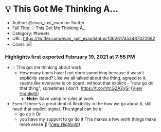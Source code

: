 # 💡 This Got Me Thinking A...

- Author: @evan_just_evan on Twitter
- Full Title: 💡 This Got Me Thinking A...
- Category: #tweets
- URL: https://twitter.com/evan_just_evan/status/1362617453487022082
- Cover: ![](https://pbs.twimg.com/profile_images/1352305122894819328/sjWkLXdZ.jpg)

### Highlights first exported February 19, 2021 at 7:55 PM

- 💡 This got me thinking about work 
  - How many times have I not done something because it wasn't explicitly stated?
  Like we all talked about the thing, agreed to it, seems like everyone is on board.
  without that explicit - "now go do that thing", sometimes I don't. https://t.co/hYcG2AZyGI ([View Highlight](https://twitter.com/evan_just_evan/status/1362617453487022082))
    - **Note:** Save vampire rules at work
- Even if there's a great deal of flexibility in the how we go about it, still need that explicit signal.
  The signal can be a:
  - go do it
  Or
  - you have my support to go do it 
  This makes a few work things make more sense 🧐 ([View Highlight](https://twitter.com/evan_just_evan/status/1362617454854291457))

